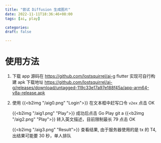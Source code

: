 ```yaml
---
title: "尝试 Diffusion 生成图片"
date: 2022-11-11T18:36:46+08:00
tags: [ai, play]

categories:
draft: false

---
```


# 使用方法
1. 下载 app 
    源码在 https://github.com/lostsquirrel/ai-g 
    flutter 实现可自行构建
    apk 下载地址 https://github.com/lostsquirrel/ai-g/releases/download/untagged-119c33e17a97e188f45a/app-arm64-v8a-release.apk
2. 使用
    {{<b2img "/aig0.png" "Login">}}
    在文本框中赶写口令 `v2ex` 点击 OK

    {{<b2img "/aig1.png" "Play">}}
    成功后点击 Go Play
git a
    {{<b2img "/aig2.png" "Play">}}
    转入英文描述，目前限制最长 79 点击 OK

    {{<b2img "/aig3.png" "Result">}}
    查看结果, 由于服务器使用的是 tx 的 T4, 出结果可能要 30 秒，单人排队


